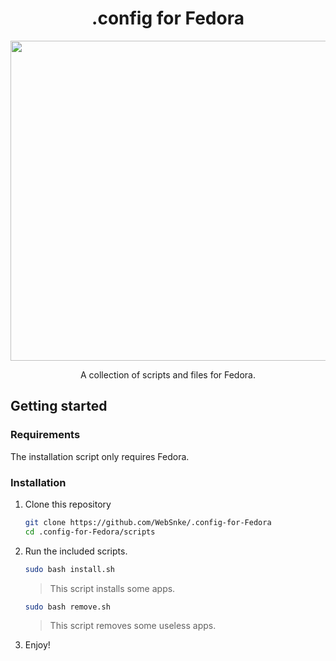 <h1 align="center">.config for Fedora</h1>

<p align="center"><img width="512px" src="https://upload.wikimedia.org/wikipedia/commons/thumb/8/8f/Fedora_logo_%282021%29.svg/1920px-Fedora_logo_%282021%29.svg.png"></p>

<p align="center">A collection of scripts and files for Fedora.</p>

## Getting started

### Requirements

The installation script only requires Fedora.

### Installation

1. Clone this repository

    ```sh
    git clone https://github.com/WebSnke/.config-for-Fedora
    cd .config-for-Fedora/scripts
    ```   
    
2. Run the included scripts.
    
    ```sh
    sudo bash install.sh
    ``` 
    > This script installs some apps.
    
    ```sh
    sudo bash remove.sh
    ``` 
    > This script removes some useless apps.

4. Enjoy!
